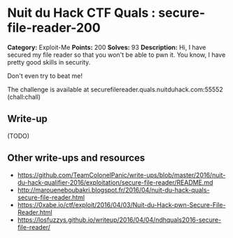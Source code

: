 # Nuit du Hack CTF Quals : secure-file-reader-200

**Category:** Exploit-Me
**Points:** 200
**Solves:** 93
**Description:**
Hi, I have secured my file reader so that you won't be able to pwn it. You know, I have pretty good skills in security.

Don't even try to beat me!

The challenge is available at securefilereader.quals.nuitduhack.com:55552 (chall:chall)


## Write-up

(TODO)

## Other write-ups and resources

* https://github.com/TeamColonelPanic/write-ups/blob/master/2016/nuit-du-hack-qualifier-2016/exploitation/secure-file-reader/README.md
* http://maroueneboubakri.blogspot.fr/2016/04/nuit-du-hack-quals-secure-file-reader.html
* https://0xabe.io/ctf/exploit/2016/04/03/Nuit-du-Hack-pwn-Secure-File-Reader.html
* https://losfuzzys.github.io/writeup/2016/04/04/ndhquals2016-secure-file-reader/
